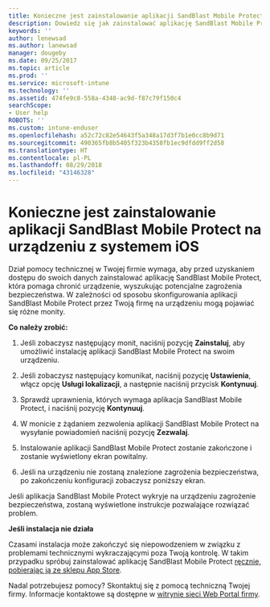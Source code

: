 ```yaml
---
title: Konieczne jest zainstalowanie aplikacji SandBlast Mobile Protect na urządzeniu z systemem iOS | Microsoft Docs
description: Dowiedz się jak zainstalować aplikację SandBlast Mobile Protect na swoim urządzeniu z systemem iOS.
keywords: ''
author: lenewsad
ms.author: lanewsad
manager: dougeby
ms.date: 09/25/2017
ms.topic: article
ms.prod: ''
ms.service: microsoft-intune
ms.technology: ''
ms.assetid: 474fe9c8-558a-4348-ac9d-f87c79f150c4
searchScope:
- User help
ROBOTS: ''
ms.custom: intune-enduser
ms.openlocfilehash: a52c72c82e54643f5a348a17d3f7b1e0cc8b9d71
ms.sourcegitcommit: 490365fb8b5405f323b4358fb1ec9dfdd9ff2d58
ms.translationtype: HT
ms.contentlocale: pl-PL
ms.lasthandoff: 08/29/2018
ms.locfileid: "43146328"
---
```

# <a name="you-need-to-install-sandblast-mobile-protect-on-your-ios-device"></a>Konieczne jest zainstalowanie aplikacji SandBlast Mobile Protect na urządzeniu z systemem iOS

Dział pomocy technicznej w Twojej firmie wymaga, aby przed uzyskaniem dostępu do swoich danych zainstalować aplikację SandBlast Mobile Protect, która pomaga chronić urządzenie, wyszukując potencjalne zagrożenia bezpieczeństwa. W zależności od sposobu skonfigurowania aplikacji SandBlast Mobile Protect przez Twoją firmę na urządzeniu mogą pojawiać się różne monity.

**Co należy zrobić:**

1.  Jeśli zobaczysz następujący monit, naciśnij pozycję **Zainstaluj**, aby umożliwić instalację aplikacji SandBlast Mobile Protect na swoim urządzeniu.

2. Jeśli zobaczysz następujący komunikat, naciśnij pozycję **Ustawienia**, włącz opcję **Usługi lokalizacji**, a następnie naciśnij przycisk **Kontynuuj**.

3. Sprawdź uprawnienia, których wymaga aplikacja SandBlast Mobile Protect, i naciśnij pozycję **Kontynuuj**.

4. W monicie z żądaniem zezwolenia aplikacji SandBlast Mobile Protect na wysyłanie powiadomień naciśnij pozycję **Zezwalaj**.

5. Instalowanie aplikacji SandBlast Mobile Protect zostanie zakończone i zostanie wyświetlony ekran powitalny.

6. Jeśli na urządzeniu nie zostaną znalezione zagrożenia bezpieczeństwa, po zakończeniu konfiguracji zobaczysz poniższy ekran.

Jeśli aplikacja SandBlast Mobile Protect wykryje na urządzeniu zagrożenie bezpieczeństwa, zostaną wyświetlone instrukcje pozwalające rozwiązać problem.

**Jeśli instalacja nie działa**

Czasami instalacja może zakończyć się niepowodzeniem w związku z problemami technicznymi wykraczającymi poza Twoją kontrolę. W takim przypadku spróbuj zainstalować aplikację SandBlast Mobile Protect [ręcznie, pobierając ją ze sklepu App Store](https://itunes.apple.com/app/sandblast-mobile-protect/id1006390797).

Nadal potrzebujesz pomocy? Skontaktuj się z pomocą techniczną Twojej firmy. Informacje kontaktowe są dostępne w [witrynie sieci Web Portal firmy](https://go.microsoft.com/fwlink/?linkid=2010980).
